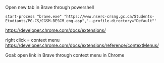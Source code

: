 
Open new tab in Brave through powershell
```
start-process "brave.exe" "https://www.nserc-crsng.gc.ca/Students-Etudiants/PG-CS/CGSM-BESCM_eng.asp",'--profile-directory="Default"'
```

https://developer.chrome.com/docs/extensions/

right click = context menu
https://developer.chrome.com/docs/extensions/reference/contextMenus/

Goal: open link in Brave through context menu in Chrome

